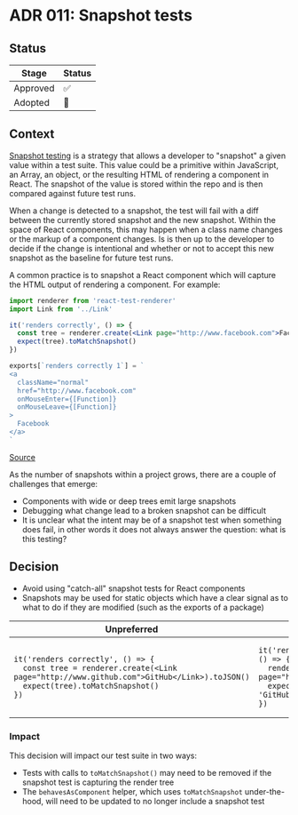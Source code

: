 # ADR 011: Snapshot tests

## Status

| Stage    | Status |
| -------- | ------ |
| Approved | ✅     |
| Adopted  | 🚧     |

## Context

[Snapshot testing](https://jestjs.io/docs/snapshot-testing) is a strategy that allows a developer to "snapshot" a given value within a test suite. This value could be a primitive within JavaScript, an Array, an object, or the resulting HTML of rendering a component in React. The snapshot of the value is stored within the repo and is then compared against future test runs.

When a change is detected to a snapshot, the test will fail with a diff between the currently stored snapshot and the new snapshot. Within the space of React components, this may happen when a class name changes or the markup of a component changes. Is is then up to the developer to decide if the change is intentional and whether or not to accept this new snapshot as the baseline for future test runs.

A common practice is to snapshot a React component which will capture the HTML output of rendering a component. For example:

```jsx
import renderer from 'react-test-renderer'
import Link from '../Link'

it('renders correctly', () => {
  const tree = renderer.create(<Link page="http://www.facebook.com">Facebook</Link>).toJSON()
  expect(tree).toMatchSnapshot()
})
```

```js
exports[`renders correctly 1`] = `
<a
  className="normal"
  href="http://www.facebook.com"
  onMouseEnter={[Function]}
  onMouseLeave={[Function]}
>
  Facebook
</a>
`
```

[Source](https://jestjs.io/docs/snapshot-testing#snapshot-testing-with-jest)

As the number of snapshots within a project grows, there are a couple of challenges that emerge:

- Components with wide or deep trees emit large snapshots
- Debugging what change lead to a broken snapshot can be difficult
- It is unclear what the intent may be of a snapshot test when something does fail, in other words it does not always answer the question: what is this testing?

## Decision

- Avoid using "catch-all" snapshot tests for React components
- Snapshots may be used for static objects which have a clear signal as to what to do if they are modified (such as the exports of a package)

<table>
<thead><tr><th>Unpreferred</th><th>Preferred</th></tr></thead>
<tbody>
<tr><td>

```tsx
it('renders correctly', () => {
  const tree = renderer.create(<Link page="http://www.github.com">GitHub</Link>).toJSON()
  expect(tree).toMatchSnapshot()
})
```

</td><td>

```tsx
it('renders an element with role="link"', () => {
  render(<Link page="http://www.github.com">GitHub</Link>)
  expect(screen.getByRole('link', {name: 'GitHub'})).toBeInTheDocument()
})
```

</td></tr>
</tbody></table>

### Impact

This decision will impact our test suite in two ways:

- Tests with calls to `toMatchSnapshot()` may need to be removed if the snapshot
  test is capturing the render tree
- The `behavesAsComponent` helper, which uses `toMatchSnapshot` under-the-hood,
  will need to be updated to no longer include a snapshot test
